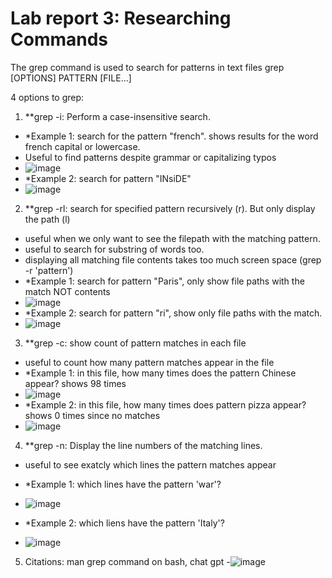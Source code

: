 # Lab report 3: Researching Commands
The grep command is used to search for patterns in text files
grep [OPTIONS] PATTERN [FILE...]

4 options to grep:
1. **grep -i: Perform a case-insensitive search.
- *Example 1: search for the pattern "french". shows results for the word french capital or lowercase.
- Useful to find patterns despite grammar or capitalizing typos
- ![image](https://user-images.githubusercontent.com/122493371/218358035-112acbef-f0cd-40a4-bf4d-08228872a4ff.png)
- *Example 2: search for pattern "INsiDE"
- ![image](https://user-images.githubusercontent.com/122493371/218358667-3a5ddb19-2a87-4a50-9108-fb5634eda69c.png)

2. **grep -rl: search for specified pattern recursively (r). But only display the path (l)
- useful when we only want to see the filepath with the matching pattern. 
- useful to search for substring of words too.
- displaying all matching file contents takes too much screen space (grep -r 'pattern')
- *Example 1: search for pattern "Paris", only show  file paths with the match NOT contents
- ![image](https://user-images.githubusercontent.com/122493371/218359371-45293f67-e5b3-4b06-beaf-a2a8407d348f.png)
- *Example 2: search for pattern "ri", show only file paths with the match.
- ![image](https://user-images.githubusercontent.com/122493371/218360891-a7cc8d81-dc05-4128-8e7c-3c8737252ca2.png)

3. **grep -c: show count of pattern matches in each file
- useful to count how many pattern matches appear in the file
- *Example 1: in this file, how many times does the pattern Chinese appear? shows 98 times
- ![image](https://user-images.githubusercontent.com/122493371/218360599-d2b79c2e-f4ea-4dcc-a4ca-c592d9ce9495.png)
- *Example 2: in this file, how many times does pattern pizza appear? shows 0 times since no matches
- ![image](https://user-images.githubusercontent.com/122493371/218361211-103adedd-d3e1-4cf5-bdcb-4574df310988.png)

4. **grep -n: Display the line numbers of the matching lines. 
- useful to see exatcly which lines the pattern matches appear
- *Example 1: which lines have the pattern 'war'?
- ![image](https://user-images.githubusercontent.com/122493371/218362076-849a8184-d389-41a0-8ef9-f8c49213b687.png)

- *Example 2: which liens have the pattern 'Italy'?
- ![image](https://user-images.githubusercontent.com/122493371/218362255-7a9d1b57-644a-4c60-8462-1d10ce59cec6.png)

5. Citations: man grep command on bash, chat gpt
-![image](https://user-images.githubusercontent.com/122493371/218362379-2585bb5a-4662-4388-bcea-0e1bc2cd6ffc.png)




